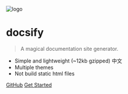![logo](_media/icon.svg)

# docsify

> A magical documentation site generator.

* Simple and lightweight (~12kb gzipped) 中文
* Multiple themes
* Not build static html files

[GitHub](https://github.com/docsifyjs/docsify/)
[Get Started](#quick-start)